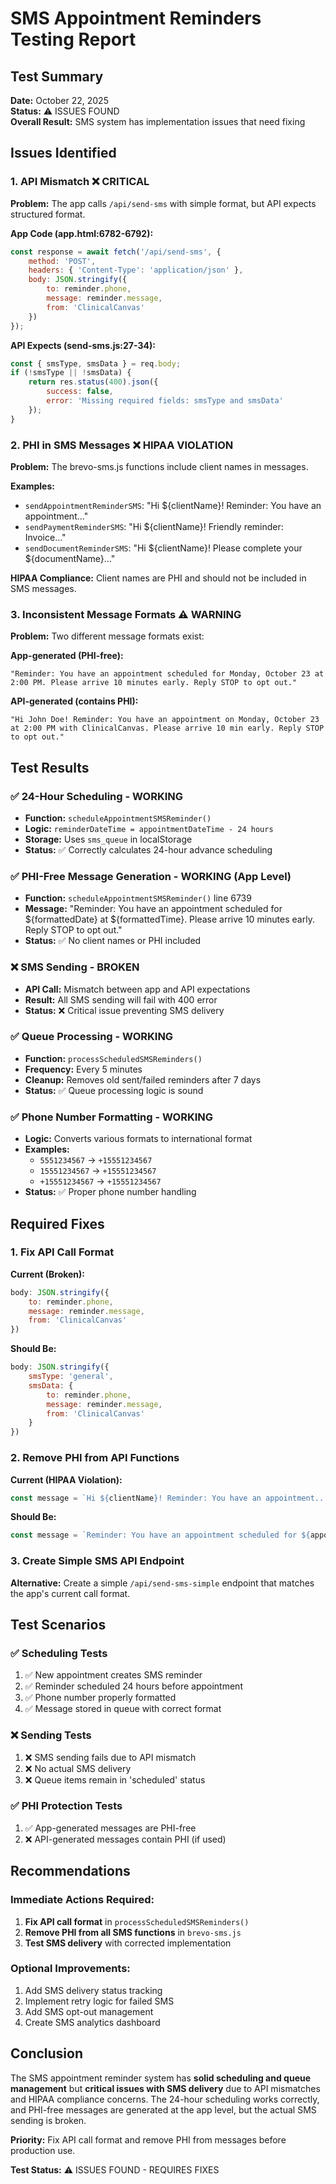 # SMS Appointment Reminders Testing Report

## Test Summary
**Date:** October 22, 2025  
**Status:** ⚠️ ISSUES FOUND  
**Overall Result:** SMS system has implementation issues that need fixing

## Issues Identified

### 1. API Mismatch ❌ CRITICAL
**Problem:** The app calls `/api/send-sms` with simple format, but API expects structured format.

**App Code (app.html:6782-6792):**
```javascript
const response = await fetch('/api/send-sms', {
    method: 'POST',
    headers: { 'Content-Type': 'application/json' },
    body: JSON.stringify({
        to: reminder.phone,
        message: reminder.message,
        from: 'ClinicalCanvas'
    })
});
```

**API Expects (send-sms.js:27-34):**
```javascript
const { smsType, smsData } = req.body;
if (!smsType || !smsData) {
    return res.status(400).json({
        success: false,
        error: 'Missing required fields: smsType and smsData'
    });
}
```

### 2. PHI in SMS Messages ❌ HIPAA VIOLATION
**Problem:** The brevo-sms.js functions include client names in messages.

**Examples:**
- `sendAppointmentReminderSMS`: "Hi ${clientName}! Reminder: You have an appointment..."
- `sendPaymentReminderSMS`: "Hi ${clientName}! Friendly reminder: Invoice..."
- `sendDocumentReminderSMS`: "Hi ${clientName}! Please complete your ${documentName}..."

**HIPAA Compliance:** Client names are PHI and should not be included in SMS messages.

### 3. Inconsistent Message Formats ⚠️ WARNING
**Problem:** Two different message formats exist:

**App-generated (PHI-free):**
```
"Reminder: You have an appointment scheduled for Monday, October 23 at 2:00 PM. Please arrive 10 minutes early. Reply STOP to opt out."
```

**API-generated (contains PHI):**
```
"Hi John Doe! Reminder: You have an appointment on Monday, October 23 at 2:00 PM with ClinicalCanvas. Please arrive 10 min early. Reply STOP to opt out."
```

## Test Results

### ✅ 24-Hour Scheduling - WORKING
- **Function:** `scheduleAppointmentSMSReminder()`
- **Logic:** `reminderDateTime = appointmentDateTime - 24 hours`
- **Storage:** Uses `sms_queue` in localStorage
- **Status:** ✅ Correctly calculates 24-hour advance scheduling

### ✅ PHI-Free Message Generation - WORKING (App Level)
- **Function:** `scheduleAppointmentSMSReminder()` line 6739
- **Message:** "Reminder: You have an appointment scheduled for ${formattedDate} at ${formattedTime}. Please arrive 10 minutes early. Reply STOP to opt out."
- **Status:** ✅ No client names or PHI included

### ❌ SMS Sending - BROKEN
- **API Call:** Mismatch between app and API expectations
- **Result:** All SMS sending will fail with 400 error
- **Status:** ❌ Critical issue preventing SMS delivery

### ✅ Queue Processing - WORKING
- **Function:** `processScheduledSMSReminders()`
- **Frequency:** Every 5 minutes
- **Cleanup:** Removes old sent/failed reminders after 7 days
- **Status:** ✅ Queue processing logic is sound

### ✅ Phone Number Formatting - WORKING
- **Logic:** Converts various formats to international format
- **Examples:**
  - `5551234567` → `+15551234567`
  - `15551234567` → `+15551234567`
  - `+15551234567` → `+15551234567`
- **Status:** ✅ Proper phone number handling

## Required Fixes

### 1. Fix API Call Format
**Current (Broken):**
```javascript
body: JSON.stringify({
    to: reminder.phone,
    message: reminder.message,
    from: 'ClinicalCanvas'
})
```

**Should Be:**
```javascript
body: JSON.stringify({
    smsType: 'general',
    smsData: {
        to: reminder.phone,
        message: reminder.message,
        from: 'ClinicalCanvas'
    }
})
```

### 2. Remove PHI from API Functions
**Current (HIPAA Violation):**
```javascript
const message = `Hi ${clientName}! Reminder: You have an appointment...`;
```

**Should Be:**
```javascript
const message = `Reminder: You have an appointment scheduled for ${appointmentDate} at ${appointmentTime}. Please arrive 10 minutes early. Reply STOP to opt out.`;
```

### 3. Create Simple SMS API Endpoint
**Alternative:** Create a simple `/api/send-sms-simple` endpoint that matches the app's current call format.

## Test Scenarios

### ✅ Scheduling Tests
1. ✅ New appointment creates SMS reminder
2. ✅ Reminder scheduled 24 hours before appointment
3. ✅ Phone number properly formatted
4. ✅ Message stored in queue with correct format

### ❌ Sending Tests
1. ❌ SMS sending fails due to API mismatch
2. ❌ No actual SMS delivery
3. ❌ Queue items remain in 'scheduled' status

### ✅ PHI Protection Tests
1. ✅ App-generated messages are PHI-free
2. ❌ API-generated messages contain PHI (if used)

## Recommendations

### Immediate Actions Required:
1. **Fix API call format** in `processScheduledSMSReminders()`
2. **Remove PHI from all SMS functions** in `brevo-sms.js`
3. **Test SMS delivery** with corrected implementation

### Optional Improvements:
1. Add SMS delivery status tracking
2. Implement retry logic for failed SMS
3. Add SMS opt-out management
4. Create SMS analytics dashboard

## Conclusion

The SMS appointment reminder system has **solid scheduling and queue management** but **critical issues with SMS delivery** due to API mismatches and HIPAA compliance concerns. The 24-hour scheduling works correctly, and PHI-free messages are generated at the app level, but the actual SMS sending is broken.

**Priority:** Fix API call format and remove PHI from messages before production use.

**Test Status:** ⚠️ ISSUES FOUND - REQUIRES FIXES
